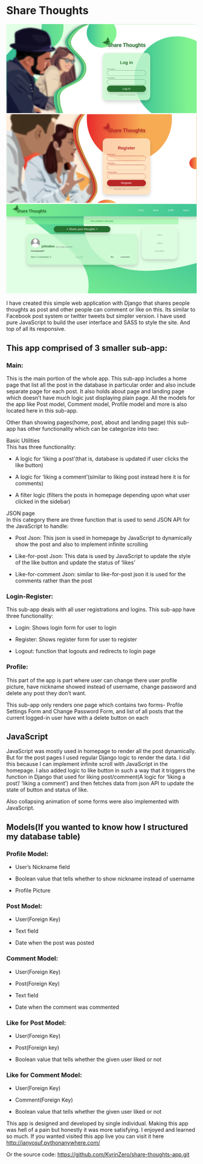# Share Thoughts


![screenshot1](./screenshots/screenshot2.png)
![screenshot1](./screenshots/screenshot3.png)
![screenshot1](./screenshots/screenshot1.png)

I have created this simple web application with Django that shares people thoughts as
post and other people can comment or like on this. Its similar to Facebook post
system or twitter tweets but simpler version. I have used pure JavaScript to
build the user interface and SASS to style the site. And top of all its
responsive.

## This app comprised of 3 smaller sub-app:

### Main:

This is the main portion of the whole app. This sub-app includes a home page
that list all the post in the database in particular order and also include
separate page for each post. It also holds about page and landing page which
doesn’t have much logic just displaying plain page. All the models for the app
like Post model, Comment model, Profile model and more is also located here in
this sub-app.

Other than showing pages(home, post, about and landing page) this sub-app has
other functionality which can be categorize into two:

Basic Utilities  
This has three functionality:

- A logic for ‘liking a post’(that is, database is updated if user clicks the
  like button)

- A logic for ‘liking a comment’(similar to liking post instead here it is for
  comments)

- A filter logic (filters the posts in homepage depending upon what user
  clicked in the sidebar)

JSON page  
In this category there are three function that is used to send JSON API for the
JavaScript to handle:

- Post Json: This json is used in homepage by JavaScript to dynamically show
  the post and also to implement infinite scrolling

- Like-for-post Json: This data is used by JavaScript to update the style of
  the like button and update the status of ‘likes’

- Like-for-comment Json: similar to like-for-post json it is used for the
  comments rather than the post

### Login-Register:

This sub-app deals with all user registrations and logins. This sub-app have
three functionality:

- Login: Shows login form for user to login

- Register: Shows register form for user to register

- Logout: function that logouts and redirects to login page

### Profile:

This part of the app is part where user can change there user profile picture,
have nickname showed instead of username, change password and delete any post
they don’t want.

This sub-app only renders one page which contains two forms- Profile Settings
Form and Change Password Form, and list of all posts that the current logged-in
user have with a delete button on each

## JavaScript

JavaScript was mostly used in homepage to render all the post dynamically. But
for the post pages I used regular Django logic to render the data. I did this
because I can implement infinite scroll with JavaScript in the homepage. I also
added logic to like button in such a way that it triggers the function in Django
that used for liking post/comment(A logic for ‘liking a post’/ ‘liking a
comment’) and then fetches data from json API to update the state of button and
status of like.

Also collapsing animation of some forms were also implemented with JavaScript.

## Models(If you wanted to know how I structured my database table)

### Profile Model:

- User’s Nickname field

- Boolean value that tells whether to show nickname instead of username

- Profile Picture

### Post Model:

- User(Foreign Key)

- Text field

- Date when the post was posted

### Comment Model:

- User(Foreign Key)

- Post(Foreign Key)

- Text field

- Date when the comment was commented

### Like for Post Model:

- User(Foreign Key)

- Post(Foreign key)

- Boolean value that tells whether the given user liked or not

### Like for Comment Model:

- User(Foreign Key)

- Comment(Foreign Key)

- Boolean value that tells whether the given user liked or not

This app is designed and developed by single individual. Making this app was
hell of a pain but honestly it was more satisfying. I enjoyed and learned so
much. If you wanted visited this app live you can visit it here
http://ianyosuf.pythonanywhere.com/

Or the source code: https://github.com/KyrinZero/share-thoughts-app.git
